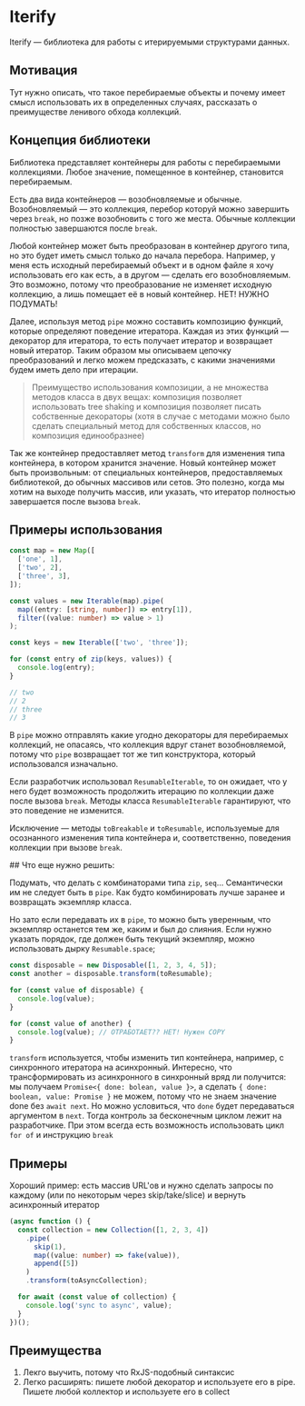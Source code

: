 # Iterify

Iterify — библиотека для работы с итерируемыми структурами данных.

## Мотивация

Тут нужно описать, что такое перебираемые объекты и почему имеет смысл использовать их в определенных случаях, рассказать о преимуществе ленивого обхода коллекций.

## Концепция библиотеки

Библиотека представляет контейнеры для работы с перебираемыми коллекциями. Любое значение, помещенное в контейнер, становится перебираемым.

Есть два вида контейнеров — возобновляемые и обычные. Возобновляемый — это коллекция, перебор которуй можно завершить через `break`, но позже возобновить с того же места. Обычные коллекции полностью завершаются после `break`.

Любой контейнер может быть преобразован в контейнер другого типа, но это будет иметь смысл только до начала перебора. Например, у меня есть исходный перебираемый объект и в одном файле я хочу использовать его как есть, а в другом — сделать его возобновляемым. Это возможно, потому что преобразование не изменяет исходную коллекцию, а лишь помещает её в новый контейнер. НЕТ! НУЖНО ПОДУМАТЬ!

Далее, используя метод `pipe` можно составить композицию функций, которые определяют поведение итератора. Каждая из этих функций — декоратор для итератора, то есть получает итератор и возвращает новый итератор. Таким образом мы описываем цепочку преобразований и легко можем предсказать, с какими значениями будем иметь дело при итерации.

> Преимущество использования композиции, а не множества методов класса в двух вещах: композиция позволяет использовать tree shaking и композиция позволяет писать собственные декораторы (хотя в случае с методами можно было сделать специальный метод для собственных классов, но композиция единообразнее)

Так же контейнер предоставляет метод `transform` для изменения типа контейнера, в котором хранится значение. Новый контейнер может быть произвольным: от специальных контейнеров, предоставляемых библиотекой, до обычных массивов или сетов. Это полезно, когда мы хотим на выходе получить массив, или указать, что итератор полностью завершается после вызова `break`.

## Примеры использования

```ts
const map = new Map([
  ['one', 1],
  ['two', 2],
  ['three', 3],
]);

const values = new Iterable(map).pipe(
  map((entry: [string, number]) => entry[1]),
  filter((value: number) => value > 1)
);

const keys = new Iterable(['two', 'three']);

for (const entry of zip(keys, values)) {
  console.log(entry);
}

// two
// 2
// three
// 3
```

В `pipe` можно отправлять какие угодно декораторы для перебираемых коллекций, не опасаясь, что коллекция вдруг станет возобновляемой, потому что `pipe` возвращает тот же тип конструктора, который использовался изначально.

Если разработчик использовал `ResumableIterable`, то он ожидает, что у него будет возможность продолжить итерацию по коллекции даже после вызова `break`. Методы класса `ResumableIterable` гарантируют, что это поведение не изменится.

Исключение — методы `toBreakable` и `toResumable`, используемые для осознанного изменения типа контейнера и, соответственно, поведения коллекции при вызове `break`.

## Что еще нужно решить:

Подумать, что делать с комбинаторами типа `zip`, `seq`... Семантически им не следует быть в `pipe`. Как будто комбинировать лучше заранее и возвращать экземпляр класса.

Но зато если передавать их в `pipe`, то можно быть уверенным, что экземпляр останется тем же, каким и был до слияния. Если нужно указать порядок, где должен быть текущий экземпляр, можно использовать дырку `Resumable.space`;

```ts
const disposable = new Disposable([1, 2, 3, 4, 5]);
const another = disposable.transform(toResumable);

for (const value of disposable) {
  console.log(value);
}

for (const value of another) {
  console.log(value); // ОТРАБОТАЕТ?? НЕТ! Нужен COPY
}
```

`transform` используется, чтобы изменить тип контейнера, например, с синхронного итератора на асинхронный. Интересно, что трансформировать из асинхронного в синхронный вряд ли получится: мы получаем `Promise<{ done: bolean, value }>`, а сделать `{ done: boolean, value: Promise }` не можем, потому что не знаем значение done без `await next`. Но можно условиться, что `done` будет передаваться аргументом в `next`. Тогда контроль за бесконечным циклом лежит на разработчике. При этом всегда есть возможность использовать цикл `for of` и инструкцию `break`

## Примеры

Хороший пример: есть массив URL'ов и нужно сделать запросы по каждому (или по некоторым через skip/take/slice) и вернуть асинхронный итератор

```ts
(async function () {
  const collection = new Collection([1, 2, 3, 4])
    .pipe(
      skip(1),
      map((value: number) => fake(value)),
      append([5])
    )
    .transform(toAsyncCollection);

  for await (const value of collection) {
    console.log('sync to async', value);
  }
})();
```

## Преимущества

1. Лекго выучить, потому что RxJS-подобный синтаксис
2. Легко расширять: пишете любой декоратор и используете его в pipe. Пишете любой коллектор и используете его в collect
